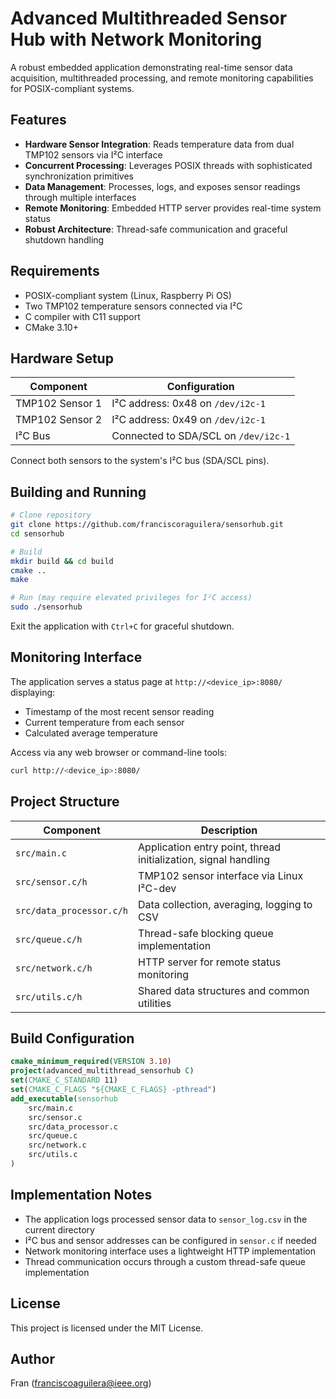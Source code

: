 # Advanced Multithreaded Sensor Hub with Network Monitoring

A robust embedded application demonstrating real-time sensor data acquisition, multithreaded processing, and remote monitoring capabilities for POSIX-compliant systems.

## Features

- **Hardware Sensor Integration**: Reads temperature data from dual TMP102 sensors via I²C interface
- **Concurrent Processing**: Leverages POSIX threads with sophisticated synchronization primitives
- **Data Management**: Processes, logs, and exposes sensor readings through multiple interfaces
- **Remote Monitoring**: Embedded HTTP server provides real-time system status
- **Robust Architecture**: Thread-safe communication and graceful shutdown handling

## Requirements

- POSIX-compliant system (Linux, Raspberry Pi OS)
- Two TMP102 temperature sensors connected via I²C
- C compiler with C11 support
- CMake 3.10+

## Hardware Setup

| Component | Configuration |
|-----------|---------------|
| TMP102 Sensor 1 | I²C address: 0x48 on `/dev/i2c-1` |
| TMP102 Sensor 2 | I²C address: 0x49 on `/dev/i2c-1` |
| I²C Bus | Connected to SDA/SCL on `/dev/i2c-1` |

Connect both sensors to the system's I²C bus (SDA/SCL pins).

## Building and Running

```bash
# Clone repository
git clone https://github.com/franciscoraguilera/sensorhub.git
cd sensorhub

# Build
mkdir build && cd build
cmake ..
make

# Run (may require elevated privileges for I²C access)
sudo ./sensorhub
```

Exit the application with `Ctrl+C` for graceful shutdown.

## Monitoring Interface

The application serves a status page at `http://<device_ip>:8080/` displaying:
- Timestamp of the most recent sensor reading
- Current temperature from each sensor
- Calculated average temperature

Access via any web browser or command-line tools:
```bash
curl http://<device_ip>:8080/
```

## Project Structure

| Component | Description |
|-----------|-------------|
| `src/main.c` | Application entry point, thread initialization, signal handling |
| `src/sensor.c/h` | TMP102 sensor interface via Linux I²C-dev |
| `src/data_processor.c/h` | Data collection, averaging, logging to CSV |
| `src/queue.c/h` | Thread-safe blocking queue implementation |
| `src/network.c/h` | HTTP server for remote status monitoring |
| `src/utils.c/h` | Shared data structures and common utilities |

## Build Configuration

```cmake
cmake_minimum_required(VERSION 3.10)
project(advanced_multithread_sensorhub C)
set(CMAKE_C_STANDARD 11)
set(CMAKE_C_FLAGS "${CMAKE_C_FLAGS} -pthread")
add_executable(sensorhub
    src/main.c
    src/sensor.c
    src/data_processor.c
    src/queue.c
    src/network.c
    src/utils.c
)
```

## Implementation Notes

- The application logs processed sensor data to `sensor_log.csv` in the current directory
- I²C bus and sensor addresses can be configured in `sensor.c` if needed
- Network monitoring interface uses a lightweight HTTP implementation
- Thread communication occurs through a custom thread-safe queue implementation

## License

This project is licensed under the MIT License.


## Author

Fran (franciscoaguilera@ieee.org)
